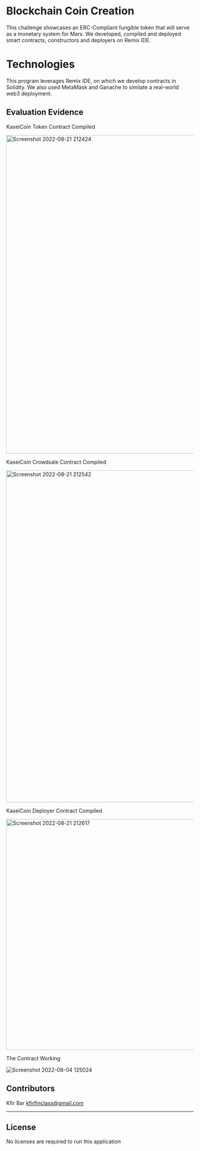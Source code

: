 # Blockchain Coin Creation

This challenge showcases an ERC-Compliant fungible token that will serve as a monetary system for Mars. We developed, compiled and deployed smart contracts, constructors and deployers on Remix IDE.

# Technologies
This program leverages Remix IDE, on which we develop contracts in Solidity. We also used MetaMask and Ganache to similate a real-world web3 deployment.
    
## Evaluation Evidence
KaseiCoin Token Contract Compiled

<img width="854" alt="Screenshot 2022-08-21 212424" src="https://user-images.githubusercontent.com/98926901/185821560-87758fe7-cc1b-4c67-b0a5-011a47ed7041.png">


KaseiCoin Crowdsale Contract Compiled

<img width="890" alt="Screenshot 2022-08-21 212542" src="https://user-images.githubusercontent.com/98926901/185821564-9005b063-83f4-4511-b465-ec0aea261faf.png">


KaseiCoin Deployer Contract Compiled

<img width="619" alt="Screenshot 2022-08-21 212617" src="https://user-images.githubusercontent.com/98926901/185821571-4e9a00a8-0b9e-4784-83db-cc01ec502070.png">

The Contract Working

![Screenshot 2022-08-04 125024](https://user-images.githubusercontent.com/98926901/185821880-0ae20ad3-6ef5-4997-8fed-14cf7d1c8af6.jpg)


## Contributors

Kfir Bar kfirfinclass@gmail.com

---

## License

No licenses are required to run this application
